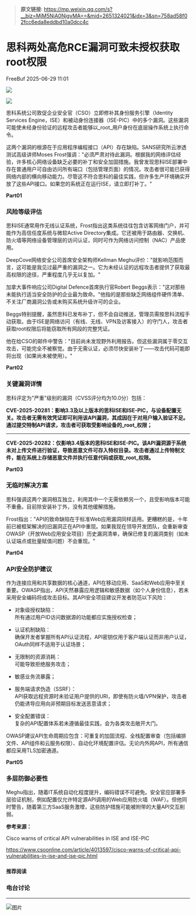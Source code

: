 > **原文链接**: https://mp.weixin.qq.com/s?__biz=MjM5NjA0NjgyMA==&mid=2651324021&idx=3&sn=758ad58f02fcc6eda8eddbd10a0dcc4c

#  思科两处高危RCE漏洞可致未授权获取root权限  
 FreeBuf   2025-06-29 11:01  
  
![](https://mmbiz.qpic.cn/mmbiz_gif/qq5rfBadR38jUokdlWSNlAjmEsO1rzv3srXShFRuTKBGDwkj4gvYy34iajd6zQiaKl77Wsy9mjC0xBCRg0YgDIWg/640?wx_fmt=gif "")  
  
  
![](https://mmbiz.qpic.cn/mmbiz_jpg/qq5rfBadR3ibwMDy3Dr0fhibAvqRneBzRnWkFN561TnlzCSFicibT286pBU2AqMduOazeskQiaX9uSFAYoQiaJJyicicbg/640?wx_fmt=other&from=appmsg "")  
  
  
思科系统公司敦促企业安全官（CSO）立即修补其身份服务引擎（Identity Services Engine，ISE）和被动身份连接器（ISE-PIC）中的多个漏洞。这些漏洞可能使未经身份验证的远程攻击者能够以_root_用户身份在底层操作系统上执行命令。  
  
  
这两个漏洞的根源在于应用程序编程接口（API）存在缺陷。SANS研究所云渗透测试高级讲师Moses Frost强调："必须严肃对待此漏洞。根据我的网络评估经验，许多核心网络设备缺乏必要的补丁和安全加固措施。我曾发现思科ISE部署中存在普通用户可自由访问所有端口（包括管理页面）的情况。攻击者很可能已获得网络内部的横向移动能力。尽管这不符合思科的最佳实践，但许多生产环境确实开放了这些API接口。如果您的系统正在运行ISE，请立即打补丁。"  
  
  
**Part01**  
### 风险等级评估  
  
  
思科ISE通常用作无线认证系统，Frost指出这类系统往往包含访客网络门户，并可能作为高信任度系统与微软Active Directory集成。它还被用于路由器、交换机、防火墙等网络设备管理层的访问认证，同时可作为网络访问控制（NAC）产品使用。  
  
  
DeepCove网络安全公司首席安全架构师Kellman Meghu评价："就影响范围而言，这可能是我见过最严重的漏洞之一。它为未经认证的远程攻击者提供了获取最高权限的途径，严重程度几乎无以复加。"  
  
  
加拿大事件响应公司Digital Defence首席执行官Robert Beggs表示："这对那些未能执行适当安全防护的企业最为致命。"他指的是那些缺乏网络组件硬件清单、不关注厂商漏洞公告或未购买系统升级许可的企业。  
  
  
Beggs特别提醒，虽然思科已发布补丁，但不会自动推送，管理员需按思科流程手动获取。由于ISE是网络访问（有线、无线、VPN及访客接入）的守门人，攻击者获取root权限后将能窃取所有网段的完整凭证。  
  
  
他在给CSO的邮件中警告："目前尚未发现野外利用报告。但这些漏洞属于零交互攻击，可能完全不被察觉。由于无需认证，必须尽快安装补丁——攻击代码可能即将出现（如果尚未被使用）。"  
  
  
**Part02**  
### 关键漏洞详情  
  
  
思科评定为"严重"级别的漏洞（CVSS评分均为10.0分）包括：  
  
  
**CVE-2025-20281：影响3.3及以上版本的思科ISE和ISE-PIC，与设备配置无关。攻击者无需有效凭证即可利用该API漏洞，其成因在于对用户输入验证不足。通过提交特制API请求，攻击者可获取受影响设备的_root_权限；**  
  
****  
**CVE-2025-20282：仅影响3.4版本的思科ISE和ISE-PIC。该API漏洞源于系统未对上传文件进行验证，导致恶意文件可存入特权目录。攻击者通过上传特制文件，能在系统上存储恶意文件并执行任意代码或获取_root_权限。**  
  
  
**Part03**  
### 无临时解决方案  
  
  
思科强调这两个漏洞相互独立，利用其中一个无需依赖另一个，且受影响版本可能不重叠。目前除安装补丁外，没有其他缓解措施。  
  
  
Frost指出："API的致命缺陷在于标准Web应用漏洞同样适用。更糟糕的是，十年前已被框架解决的旧漏洞正在API中重现。如果我现在领导开发团队，会重新审查OWASP（开放Web应用安全项目）历史漏洞清单，确保已修复的漏洞类别（如未认证端点或批量赋值问题）不会重现。"  
  
  
**Part04**  
### API安全防护建议  
  
  
作为连接应用和共享数据的核心通道，API在移动应用、SaaS和Web应用中至关重要。OWASP指出，API天然暴露应用逻辑和敏感数据（如个人身份信息），若未采用安全编码将成攻击目标。其API安全项目建议开发者防范以下风险：  
  
- 对象级授权缺陷：  
所有通过用户ID访问数据源的功能都应实施授权检查；  
  
- 认证机制缺陷：  
确保开发者掌握所有API认证流程，API密钥仅用于客户端认证而非用户认证，OAuth同样不适用于认证场景；  
  
- 无限制的资源消耗：  
可能导致拒绝服务攻击；  
  
- 敏感业务流暴露；  
  
- 服务端请求伪造（SSRF）：  
API获取远程资源时未验证用户提供的URI，即使有防火墙/VPN保护，攻击者仍能诱导应用向非预期目标发送恶意请求；  
  
- 安全配置错误：  
复杂的API配置体系若未遵循最佳实践，会为各类攻击敞开大门。  
  
OWASP建议API生命周期应包含：可重复的加固流程、全栈配置审查（包括编排文件、API组件和云服务权限）、自动化环境配置评估。无论内外网API，所有通信都应采用TLS加密通道。  
  
  
**Part05**  
### 多层防御必要性  
  
  
Meghu指出，随着IT系统自动化程度提升，编码错误不可避免。安全官应部署多层验证机制，例如配置仅允许特定源API调用的Web应用防火墙（WAF）。但他同时警告，随着第三方SaaS服务激增，这些防护措施可能被附带的大量API交互削弱。  
  
  
**参考来源：**  
  
Cisco warns of critical API vulnerabilities in ISE and ISE-PIC  
  
https://www.csoonline.com/article/4013597/cisco-warns-of-critical-api-vulnerabilities-in-ise-and-ise-pic.html  
  
  
###   
###   
###   
  
**推荐阅读**  
  
[](https://mp.weixin.qq.com/s?__biz=MjM5NjA0NjgyMA==&mid=2651323665&idx=1&sn=15875d40f858538184006215073544fb&scene=21#wechat_redirect)  
  
### 电台讨论  
  
****  
  
  
  
![图片](https://mmbiz.qpic.cn/mmbiz_gif/qq5rfBadR3icF8RMnJbsqatMibR6OicVrUDaz0fyxNtBDpPlLfibJZILzHQcwaKkb4ia57xAShIJfQ54HjOG1oPXBew/640?wx_fmt=gif&wxfrom=5&wx_lazy=1&tp=webp "")  
  
